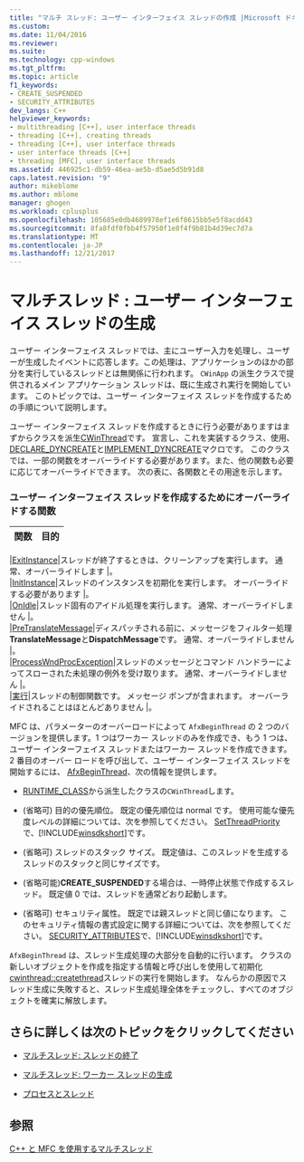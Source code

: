 ```yaml
---
title: "マルチ スレッド: ユーザー インターフェイス スレッドの作成 |Microsoft ドキュメント"
ms.custom: 
ms.date: 11/04/2016
ms.reviewer: 
ms.suite: 
ms.technology: cpp-windows
ms.tgt_pltfrm: 
ms.topic: article
f1_keywords:
- CREATE_SUSPENDED
- SECURITY_ATTRIBUTES
dev_langs: C++
helpviewer_keywords:
- multithreading [C++], user interface threads
- threading [C++], creating threads
- threading [C++], user interface threads
- user interface threads [C++]
- threading [MFC], user interface threads
ms.assetid: 446925c1-db59-46ea-ae5b-d5ae5d5b91d8
caps.latest.revision: "9"
author: mikeblome
ms.author: mblome
manager: ghogen
ms.workload: cplusplus
ms.openlocfilehash: 105685e0db4689978ef1e6f8615bb5e5f8acdd43
ms.sourcegitcommit: 8fa8fdf0fbb4f57950f1e8f4f9b81b4d39ec7d7a
ms.translationtype: MT
ms.contentlocale: ja-JP
ms.lasthandoff: 12/21/2017
---
```

# <a name="multithreading-creating-user-interface-threads"></a>マルチスレッド : ユーザー インターフェイス スレッドの生成
ユーザー インターフェイス スレッドでは、主にユーザー入力を処理し、ユーザーが生成したイベントに応答します。この処理は、アプリケーションのほかの部分を実行しているスレッドとは無関係に行われます。 `CWinApp` の派生クラスで提供されるメイン アプリケーション スレッドは、既に生成され実行を開始しています。 このトピックでは、ユーザー インターフェイス スレッドを作成するための手順について説明します。  
  
 ユーザー インターフェイス スレッドを作成するときに行う必要がありますはまずからクラスを派生[CWinThread](../mfc/reference/cwinthread-class.md)です。 宣言し、これを実装するクラス、使用、 [DECLARE_DYNCREATE](../mfc/reference/run-time-object-model-services.md#declare_dyncreate)と[IMPLEMENT_DYNCREATE](../mfc/reference/run-time-object-model-services.md#implement_dyncreate)マクロです。 このクラスでは、一部の関数をオーバーライドする必要があります。また、他の関数も必要に応じてオーバーライドできます。 次の表に、各関数とその用途を示します。  
  
### <a name="functions-to-override-when-creating-a-user-interface-thread"></a>ユーザー インターフェイス スレッドを作成するためにオーバーライドする関数  
  
|関数|目的|  
|--------------|-------------|  

|[ExitInstance](../mfc/reference/cwinthread-class.md#exitinstance)|スレッドが終了するときは、クリーンアップを実行します。 通常、オーバーライドします |。  
|[InitInstance](../mfc/reference/cwinthread-class.md#initinstance)|スレッドのインスタンスを初期化を実行します。 オーバーライドする必要があります |。  
|[OnIdle](../mfc/reference/cwinthread-class.md#onidle)|スレッド固有のアイドル処理を実行します。 通常、オーバーライドしません |。  
|[PreTranslateMessage](../mfc/reference/cwinthread-class.md#pretranslatemessage)|ディスパッチされる前に、メッセージをフィルター処理**TranslateMessage**と**DispatchMessage**です。 通常、オーバーライドしません |。  
|[ProcessWndProcException](../mfc/reference/cwinthread-class.md#processwndprocexception)|スレッドのメッセージとコマンド ハンドラーによってスローされた未処理の例外を受け取ります。 通常、オーバーライドしません |。  
|[実行](../mfc/reference/cwinthread-class.md#run)|スレッドの制御関数です。 メッセージ ポンプが含まれます。 オーバーライドされることはほとんどありません |。  

  
 MFC は、パラメーターのオーバーロードによって `AfxBeginThread` の 2 つのバージョンを提供します。1 つはワーカー スレッドのみを作成でき、もう 1 つは、ユーザー インターフェイス スレッドまたはワーカー スレッドを作成できます。 2 番目のオーバー ロードを呼び出して、ユーザー インターフェイス スレッドを開始するには、 [AfxBeginThread](../mfc/reference/application-information-and-management.md#afxbeginthread)、次の情報を提供します。  
  
-   [RUNTIME_CLASS](../mfc/reference/run-time-object-model-services.md#runtime_class)から派生したクラスの`CWinThread`します。  
  
-   (省略可) 目的の優先順位。 既定の優先順位は normal です。 使用可能な優先度レベルの詳細については、次を参照してください。 [SetThreadPriority](http://msdn.microsoft.com/library/windows/desktop/ms686277)で、[!INCLUDE[winsdkshort](../atl-mfc-shared/reference/includes/winsdkshort_md.md)]です。  
  
-   (省略可) スレッドのスタック サイズ。 既定値は、このスレッドを生成するスレッドのスタックと同じサイズです。  
  
-   (省略可能)**CREATE_SUSPENDED**する場合は、一時停止状態で作成するスレッド。 既定値 0 では、スレッドを通常どおり起動します。  
  
-   (省略可) セキュリティ属性。 既定では親スレッドと同じ値になります。 このセキュリティ情報の書式設定に関する詳細については、次を参照してください。 [SECURITY_ATTRIBUTES](http://msdn.microsoft.com/library/windows/desktop/aa379560)で、[!INCLUDE[winsdkshort](../atl-mfc-shared/reference/includes/winsdkshort_md.md)]です。  
  
 `AfxBeginThread` は、スレッド生成処理の大部分を自動的に行います。 クラスの新しいオブジェクトを作成を指定する情報と呼び出しを使用して初期化[cwinthread::createthread](../mfc/reference/cwinthread-class.md#createthread)スレッドの実行を開始します。 なんらかの原因でスレッド生成に失敗すると、スレッド生成処理全体をチェックし、すべてのオブジェクトを確実に解放します。  
  
## <a name="what-do-you-want-to-know-more-about"></a>さらに詳しくは次のトピックをクリックしてください  
  
-   [マルチスレッド: スレッドの終了](../parallel/multithreading-terminating-threads.md)  
  
-   [マルチスレッド: ワーカー スレッドの生成](../parallel/multithreading-creating-worker-threads.md)  
  
-   [プロセスとスレッド](http://msdn.microsoft.com/library/windows/desktop/ms684841)  
  
## <a name="see-also"></a>参照  
 [C++ と MFC を使用するマルチスレッド](../parallel/multithreading-with-cpp-and-mfc.md)